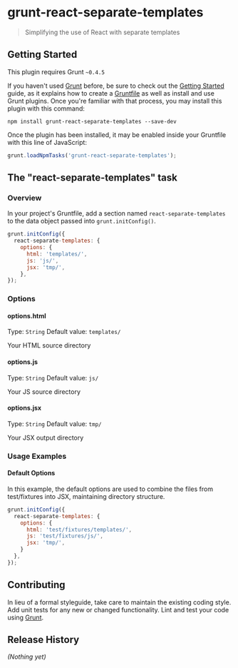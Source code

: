 # grunt-react-separate-templates

> Simplifying the use of React with separate templates

## Getting Started
This plugin requires Grunt `~0.4.5`

If you haven't used [Grunt](http://gruntjs.com/) before, be sure to check out the [Getting Started](http://gruntjs.com/getting-started) guide, as it explains how to create a [Gruntfile](http://gruntjs.com/sample-gruntfile) as well as install and use Grunt plugins. Once you're familiar with that process, you may install this plugin with this command:

```shell
npm install grunt-react-separate-templates --save-dev
```

Once the plugin has been installed, it may be enabled inside your Gruntfile with this line of JavaScript:

```js
grunt.loadNpmTasks('grunt-react-separate-templates');
```

## The "react-separate-templates" task

### Overview
In your project's Gruntfile, add a section named `react-separate-templates` to the data object passed into `grunt.initConfig()`.

```js
grunt.initConfig({
  react-separate-templates: {
    options: {
      html: 'templates/',
      js: 'js/',
      jsx: 'tmp/',
    },
});
```

### Options

#### options.html
Type: `String`
Default value: `templates/`

Your HTML source directory

#### options.js
Type: `String`
Default value: `js/`

Your JS source directory

#### options.jsx
Type: `String`
Default value: `tmp/`

Your JSX output directory

### Usage Examples

#### Default Options
In this example, the default options are used to combine the files from test/fixtures into JSX, maintaining directory structure.

```js
grunt.initConfig({
  react-separate-templates: {
    options: {
      html: 'test/fixtures/templates/',
      js: 'test/fixtures/js/',
      jsx: 'tmp/',
    }
  },
});
```

## Contributing
In lieu of a formal styleguide, take care to maintain the existing coding style. Add unit tests for any new or changed functionality. Lint and test your code using [Grunt](http://gruntjs.com/).

## Release History
_(Nothing yet)_
